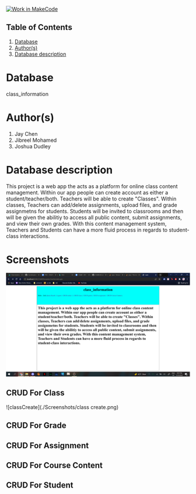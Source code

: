 [![Work in MakeCode](https://classroom.github.com/assets/work-in-make-code-c53f0c86300af1a64cdd5dc830e2509efd17c8cb483a722cacaee84d10eb8ec9.svg)](https://classroom.github.com/online_ide?assignment_repo_id=6985454&assignment_repo_type=AssignmentRepo)
## Table of Contents
1. [Database](#database)
1. [Author(s)](#author)
1. [Database description](#description)
 
# Database
class_information
# Author(s)
1. Jay Chen
2. Jibreel Mohamed
3. Joshua Dudley
# Database description
This project is a web app the acts as a platform for online class content management. Within our app people can create account as either a student/teacher/both. Teachers will be able to create "Classes". Within classes, Teachers can add/delete assignments, upload files, and grade assignmetns for students. Students will be invited to classrooms and then will be given the abilitiy to access all public content, submit assignments, and view their own grades. With this content management system, Teachers and Students can have a more fluid process in regards to student-class interactions.

# Screenshots 

![home](./Screenshots/home.png)

## CRUD For Class

![classCreate](./Screenshots/class create.png)

## CRUD For Grade

## CRUD For Assignment

## CRUD For Course Content

## CRUD For Student